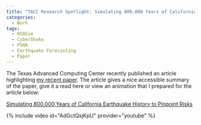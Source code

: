 ```yaml
---
title: "TACC Research Spotlight: Simulating 800,000 Years of California Earthquake History to Pinpoint Risks"
categories:
  - Work
tags:
  - RSQSim
  - CyberShake
  - PSHA
  - Earthquake Forecasting
  - Paper
---
```


The Texas Advanced Computing Center recently published an article highlighting [my recent paper](./physics-based-psha-paper-bssa). The article gives a nice accessible summary of the paper, give it a read here or view an animation that I prepared for the article below:

[Simulating 800,000 Years of California Earthquake History to Pinpoint Risks](https://www.tacc.utexas.edu/-/simulating-800-000-years-of-california-earthquake-history-to-pinpoint-risks)

{% include video id="AdGctQsjKpU" provider="youtube" %}
